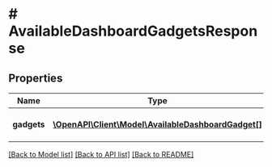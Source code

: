 # # AvailableDashboardGadgetsResponse

## Properties

Name | Type | Description | Notes
------------ | ------------- | ------------- | -------------
**gadgets** | [**\OpenAPI\Client\Model\AvailableDashboardGadget[]**](AvailableDashboardGadget.md) | The list of available gadgets. | [readonly]

[[Back to Model list]](../../README.md#models) [[Back to API list]](../../README.md#endpoints) [[Back to README]](../../README.md)
